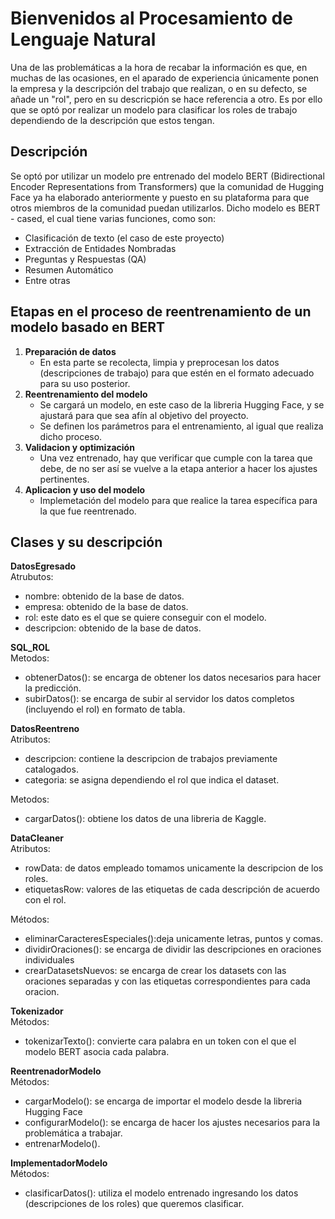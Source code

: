 # Bienvenidos al Procesamiento de Lenguaje Natural
Una de las problemáticas a la hora de recabar la información es que, en muchas de las ocasiones, en el aparado de experiencia únicamente ponen la empresa y la descripción del trabajo que realizan, o en su defecto, se añade un "rol", pero en su descricpión se hace referencia a otro. Es por ello que se optó por realizar un modelo para clasificar los roles de trabajo dependiendo de la descripción que estos tengan.

## Descripción

Se optó por utilizar un modelo pre entrenado del modelo BERT (Bidirectional Encoder Representations from Transformers) que la comunidad de Hugging Face ya ha elaborado anteriormente y puesto en su plataforma para que otros miembros de la comunidad puedan utilizarlos. Dicho modelo es BERT - cased, el cual tiene varias funciones, como son:
 - Clasificación de texto (el caso de este proyecto)
 - Extracción de Entidades Nombradas 
 - Preguntas y Respuestas (QA) 
 - Resumen Automático
 - Entre otras

## Etapas en el proceso de reentrenamiento de un modelo basado en BERT
1. **Preparación de datos**
    - En esta parte se recolecta, limpia y preprocesan los datos (descripciones de trabajo) para que estén en el formato adecuado para su uso posterior.
2. **Reentrenamiento del modelo**
    - Se cargará un modelo, en este caso de la libreria Hugging Face, y se ajustará para que sea afín al objetivo del proyecto.
    - Se definen los parámetros para el entrenamiento, al igual que realiza dicho proceso.
3. **Validacion y optimización**
    - Una vez entrenado, hay que verificar que cumple con la tarea que debe, de no ser así se vuelve a la etapa anterior a hacer los ajustes pertinentes.
4. **Aplicacion y uso del modelo**
    - Implemetación del modelo para que realice la tarea específica para la que fue reentrenado. 

## Clases y su descripción


**DatosEgresado**  
Atrubutos: 
- nombre: obtenido de la base de datos.
- empresa: obtenido de la base de datos.
- rol: este dato es el que se quiere conseguir con el modelo.
- descripcion: obtenido de la base de datos.

**SQL_ROL**  
Metodos:
- obtenerDatos(): se encarga de obtener los datos necesarios para hacer la predicción.
- subirDatos(): se encarga de subir al servidor los datos completos (incluyendo el rol) en formato de tabla.


**DatosReentreno**  
Atributos:
- descripcion: contiene la descripcion de trabajos previamente catalogados.
- categoria: se asigna dependiendo el rol que indica el dataset.  

Metodos:
- cargarDatos(): obtiene los datos de una libreria de Kaggle.

**DataCleaner**  
Atributos:
- rowData: de datos empleado tomamos unicamente la descripcion de los roles.
- etiquetasRow: valores de las etiquetas de cada descripción de acuerdo con el rol.

Métodos:
- eliminarCaracteresEspeciales():deja unicamente letras, puntos y comas.
- dividirOraciones(): se encarga de dividir las descripciones en oraciones individuales
- crearDatasetsNuevos: se encarga de crear los datasets con las oraciones separadas y con las etiquetas correspondientes para cada oracion.

**Tokenizador**  
Métodos:
- tokenizarTexto(): convierte cara palabra en un token con el que el modelo BERT asocia cada palabra.

**ReentrenadorModelo**  
Métodos:
- cargarModelo(): se encarga de importar el modelo desde la libreria Hugging Face
- configurarModelo(): se encarga de hacer los ajustes necesarios para la problemática a trabajar.
- entrenarModelo().

**ImplementadorModelo**  
Métodos: 
+ clasificarDatos(): utiliza el modelo entrenado ingresando los datos (descripciones de los roles) que queremos clasificar.